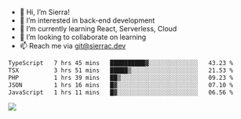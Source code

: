 - 👋 Hi, I’m Sierra!
- 👀 I’m interested in back-end development
- 🌱 I’m currently learning React, Serverless, Cloud
- 💞️ I’m looking to collaborate on learning
- 📫 Reach me via git@sierrac.dev

<!--START_SECTION:waka-->

```txt
TypeScript   7 hrs 45 mins   ██████████▓░░░░░░░░░░░░░░   43.23 %
TSX          3 hrs 51 mins   █████▒░░░░░░░░░░░░░░░░░░░   21.53 %
PHP          1 hrs 39 mins   ██▒░░░░░░░░░░░░░░░░░░░░░░   09.23 %
JSON         1 hrs 16 mins   █▓░░░░░░░░░░░░░░░░░░░░░░░   07.10 %
JavaScript   1 hrs 11 mins   █▓░░░░░░░░░░░░░░░░░░░░░░░   06.56 %
```

<!--END_SECTION:waka-->


![](https://hit.yhype.me/github/profile?user_id=7351311)
